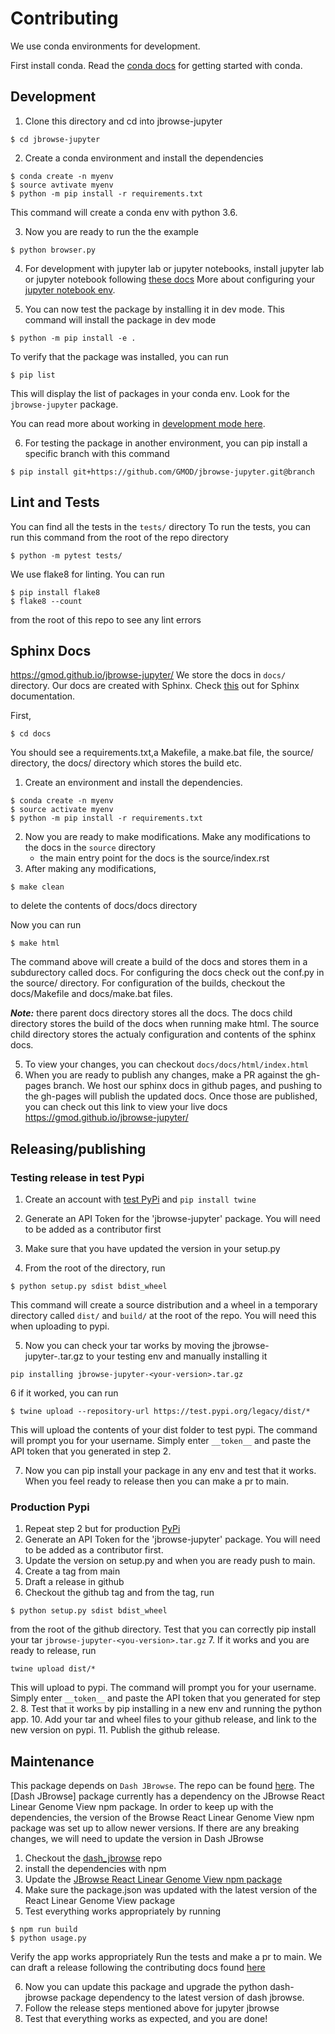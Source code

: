 # Contributing
We use conda environments for development.

First install conda.
Read the [conda docs](https://docs.conda.io/projects/conda/en/latest/user-guide/install/index.html) for getting started with conda.

## Development
1. Clone this directory and cd into jbrowse-jupyter
```
$ cd jbrowse-jupyter
```
2. Create a conda environment and install the dependencies
```
$ conda create -n myenv
$ source avtivate myenv
$ python -m pip install -r requirements.txt
```
This command will create a conda env with python 3.6. 

3. Now you are ready to run the the example
```
$ python browser.py
```
4. For development with jupyter lab or jupyter notebooks, install
jupyter lab or jupyter notebook following [these docs](https://jupyter.org/install)
More about configuring your [jupyter notebook env](https://softwarejargon.com/jupyterlab-and-conda-environment-installation-and-setup/).

5. You can now test the package by installing it in dev mode. This command will install the package in dev mode
```
$ python -m pip install -e .
```
To verify that the package was installed, you can run 
```
$ pip list
```
This will display the list of packages in your conda env. Look for the `jbrowse-jupyter` package.

You can read more about working in [development mode here](https://packaging.python.org/en/latest/guides/distributing-packages-using-setuptools/#working-in-development-mode).

6. For testing the package in another environment, you can pip install a specific branch with this command
```
$ pip install git+https://github.com/GMOD/jbrowse-jupyter.git@branch
``` 


## Lint and Tests
You can find all the tests in the `tests/` directory
To run the tests, you can run this command from the root of the repo directory
```
$ python -m pytest tests/
```
We use flake8 for linting. You can run 
```
$ pip install flake8
$ flake8 --count
```
from the root of this repo to see any lint errors

## Sphinx Docs
https://gmod.github.io/jbrowse-jupyter/
We store the docs in `docs/` directory. Our docs are created with Sphinx.
Check [this](https://www.sphinx-doc.org/en/master/contents.html) out for Sphinx documentation.

First,
```
$ cd docs
```
You should see a requirements.txt,a Makefile, a make.bat file, the source/ directory, the docs/ directory which stores the build etc.

1. Create an environment and install the dependencies.
```
$ conda create -n myenv
$ source activate myenv
$ python -m pip install -r requirements.txt
```
2. Now you are ready to make modifications. Make any modifications to the docs in the `source` directory
    - the main entry point for the docs is the source/index.rst
3. After making any modifications, 
```
$ make clean
```
to delete the contents of docs/docs directory

Now you can run 
```
$ make html
```
The command above will create a build of the docs and stores them in a subdurectory called docs. For configuring the docs check out the conf.py in the source/ directory. For configuration of the builds, checkout the docs/Makefile and docs/make.bat files.

***Note:*** there parent docs directory stores all the docs. The docs child directory stores the build of the docs when running make html. The source child directory stores the actualy configuration and contents of the sphinx docs.

5. To view your changes, you can checkout `docs/docs/html/index.html`
6. When you are ready to publish any changes, make a PR against the gh-pages branch. We host our sphinx docs in github pages, and pushing to the gh-pages will publish the updated docs. Once those are published, you can check out this link to view your live docs https://gmod.github.io/jbrowse-jupyter/



## Releasing/publishing 

### Testing release in test Pypi
1. Create an account with [test PyPi](https://test.pypi.org/) and `pip install twine`

2. Generate an API Token for the 'jbrowse-jupyter' package. You will need to be added as a contributor first

3. Make sure that you have updated the version in your setup.py

4. From the root of the directory, run
```
$ python setup.py sdist bdist_wheel
```
This command will create a source distribution and a wheel in a temporary directory called `dist/` and `build/` at the root of the repo. You will need this when uploading to pypi.

5. Now you can check your tar works by moving the jbrowse-jupyter-<you-version>.tar.gz to your testing env and manually installing it 
```
pip installing jbrowse-jupyter-<your-version>.tar.gz
```

6 if it worked, you can run
```
$ twine upload --repository-url https://test.pypi.org/legacy/dist/*
```
This will upload the contents of your dist folder to test pypi. The command will prompt you for your username. Simply enter `__token__` and paste the API token that you generated in step 2.

7. Now you can pip install your package in any env and test that it works. When you feel ready to release then you can make a pr to main. 

### Production Pypi
1. Repeat step 2 but for production [PyPi](https://pypi.org/)
2. Generate an API Token for the 'jbrowse-jupyter' package. You will need to be added as a contributor first.
3. Update the version on setup.py and when you are ready push to main.
4. Create a tag from main
5. Draft a release in github
6. Checkout the github tag and from the tag, run
```
$ python setup.py sdist bdist_wheel
```
from the root of the github directory.
Test that you can correctly pip install your tar
`jbrowse-jupyter-<you-version>.tar.gz`
7. If it works and you are ready to release, run 
```
twine upload dist/*
```
This will upload to pypi. The command will prompt you for your username. Simply enter `__token__` and paste the API token that you generated for step 2.
8. Test that it works by pip installing in a new env and running the python app.
10. Add your tar and wheel files to your github release, and link to the new version on pypi.
11. Publish the github release.


## Maintenance
This package depends on `Dash JBrowse`. The repo can be found [here](https://github.com/GMOD/dash_jbrowse). The [Dash JBrowse] package currently has a dependency on the JBrowse React Linear Genome View npm package. In order to keep up with the dependencies, the version of the Browse React Linear Genome View npm package was set up to allow newer versions. If there are any breaking changes, we will need to update the version in Dash JBrowse
1. Checkout the [dash_jbrowse](https://github.com/GMOD/dash_jbrowse/blob/main/CONTRIBUTING.md) repo
2. install the dependencies with npm
3. Update the [JBrowse React Linear Genome View npm package](https://www.npmjs.com/package/@jbrowse/react-linear-genome-view)
4. Make sure the package.json was updated with the latest version of the React Linear Genome View package
5. Test everything works appropriately by running
```
$ npm run build
$ python usage.py
```
Verify the app works appropriately
Run the tests and make a pr to main.
We can draft a release  following the contributing docs found [here](https://github.com/GMOD/dash_jbrowse/blob/main/CONTRIBUTING.md)

6. Now you can update this package and upgrade the python dash-jbrowse package dependency to the latest version of dash jbrowse.
7. Follow the release steps mentioned above for jupyter jbrowse
8. Test that everything works as expected, and you are done!
